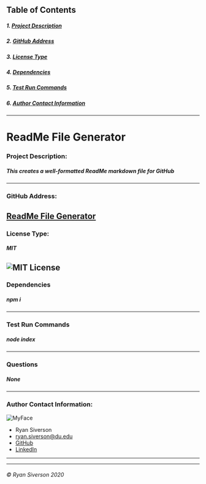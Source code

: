 
## Table of Contents
##### 1. [Project Description](#Project-Description)
##### 2. [GitHub Address](#GitHub-Address)
##### 3. [License Type](#License-Type)
##### 4. [Dependencies](#Dependencies)
##### 5. [Test Run Commands](#Test-Run-Commands)
##### 6. [Author Contact Information](#Author-Contact-Information)
---
# **ReadMe File Generator**

### **Project Description:**
##### This creates a well-formatted ReadMe markdown file for GitHub
---
### **GitHub Address:**
[ReadMe File Generator](https://github.com/rysiphoto/ReadMe-Maker)
---
### **License Type:**
##### MIT
![MIT License](https://img.shields.io/badge/license-MIT-green)
---
### **Dependencies**
##### npm i
---
### **Test Run Commands**
##### node index
---
### **Questions**
##### None
---
### **Author Contact Information:**
![MyFace](https://avatars3.githubusercontent.com/u/61304775?s=400&u=d99beab884a1c29674dba64712a08086272d692b&v=4)
* Ryan Siverson
* ryan.siverson@du.edu
* [GitHub](https://github.com/rysiphoto)
* [LinkedIn](https://www.linkedin.com/in/ryan-siverson-695b5a32/)

---
---
###### © Ryan Siverson 2020
